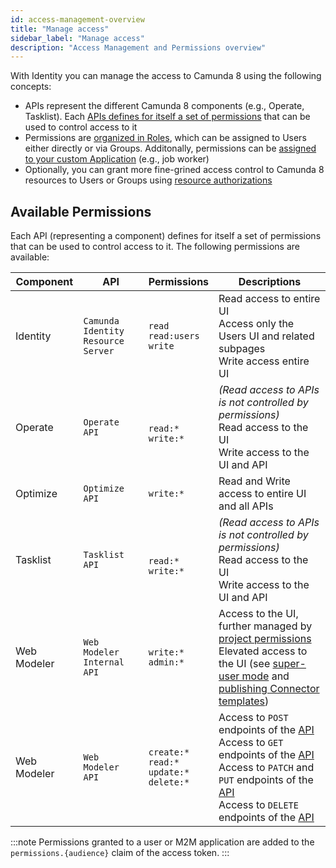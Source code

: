 ```yaml
---
id: access-management-overview
title: "Manage access"
sidebar_label: "Manage access"
description: "Access Management and Permissions overview"
---
```


With Identity you can manage the access to Camunda 8 using the following concepts:

- APIs represent the different Camunda 8 components (e.g., Operate, Tasklist). Each [APIs defines for itself a set of permissions](#available-permissions) that can be used to control access to it
- Permissions are [organized in Roles](./manage-permissions.md#managing-permissions-for-roles), which can be assigned to Users either directly or via Groups. Additonally, permissions can be [assigned to your custom Application](./manage-permissions.md#managing-permissions-for-applications) (e.g., job worker)
- Optionally, you can grant more fine-grined access control to Camunda 8 resources to Users or Groups using [resource authorizations](./resource-authorizations.md)

## Available Permissions

Each API (representing a component) defines for itself a set of permissions that can be used to control access to it. The following permissions are available:

| Component   | API                                | Permissions                                                 | Descriptions                                                                                                                                                                                                                                                                                                                                                                                 |
| ----------- | ---------------------------------- | ----------------------------------------------------------- | -------------------------------------------------------------------------------------------------------------------------------------------------------------------------------------------------------------------------------------------------------------------------------------------------------------------------------------------------------------------------------------------- |
| Identity    | `Camunda Identity Resource Server` | `read` <br/> `read:users` <br/> `write`                     | Read access to entire UI <br/> Access only the Users UI and related subpages <br/> Write access entire UI                                                                                                                                                                                                                                                                                    |
| Operate     | `Operate API`                      | <br/>`read:*` <br/> `write:*`                               | _(Read access to APIs is not controlled by permissions)_ <br/>Read access to the UI<br/>Write access to the UI and API                                                                                                                                                                                                                                                                       |
| Optimize    | `Optimize API`                     | `write:*`                                                   | Read and Write access to entire UI and all APIs                                                                                                                                                                                                                                                                                                                                              |
| Tasklist    | `Tasklist API`                     | <br/>`read:*` <br/> `write:*`                               | _(Read access to APIs is not controlled by permissions)_ <br/>Read access to the UI<br/>Write access to the UI and API                                                                                                                                                                                                                                                                       |
| Web Modeler | `Web Modeler Internal API`         | `write:*` <br/> `admin:*`                                   | Access to the UI, further managed by [project permissions](/components/modeler/web-modeler/collaboration.md#access-rights-and-permissions) <br/> Elevated access to the UI (see [super-user mode](/components/modeler/web-modeler/collaboration.md#super-user-mode) and [publishing Connector templates](/components/connectors/manage-connector-templates.md#publish-a-connector-template)) |
| Web Modeler | `Web Modeler API`                  | `create:*` <br/> `read:*` <br/> `update:*` <br/> `delete:*` | Access to `POST` endpoints of the [API](/apis-tools/web-modeler-api/index.md) <br/> Access to `GET` endpoints of the [API](/apis-tools/web-modeler-api/index.md) <br/> Access to `PATCH` and `PUT` endpoints of the [API](/apis-tools/web-modeler-api/index.md) <br/> Access to `DELETE` endpoints of the [API](/apis-tools/web-modeler-api/index.md)                                        |

:::note
Permissions granted to a user or M2M application are added to the `permissions.{audience}` claim of the access token.
:::

